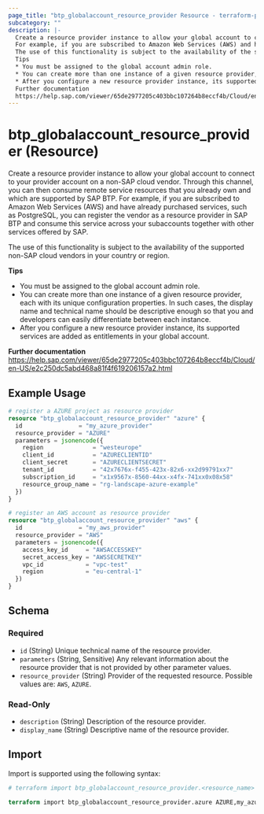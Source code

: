 ```yaml
---
page_title: "btp_globalaccount_resource_provider Resource - terraform-provider-btp"
subcategory: ""
description: |-
  Create a resource provider instance to allow your global account to connect to your provider account on a non-SAP cloud vendor. Through this channel, you can then consume remote service resources that you already own and which are supported by SAP BTP.
  For example, if you are subscribed to Amazon Web Services (AWS) and have already purchased services, such as PostgreSQL, you can register the vendor as a resource provider in SAP BTP and consume this service across your subaccounts together with other services offered by SAP.
  The use of this functionality is subject to the availability of the supported non-SAP cloud vendors in your country or region.
  Tips
  * You must be assigned to the global account admin role.
  * You can create more than one instance of a given resource provider, each with its unique configuration properties. In such cases, the display name and technical name should be descriptive enough so that you and developers can easily differentiate between each instance.
  * After you configure a new resource provider instance, its supported services are added as entitlements in your global account.
  Further documentation
  https://help.sap.com/viewer/65de2977205c403bbc107264b8eccf4b/Cloud/en-US/e2c250dc5abd468a81f4f619206157a2.html
---
```


# btp_globalaccount_resource_provider (Resource)

Create a resource provider instance to allow your global account to connect to your provider account on a non-SAP cloud vendor. Through this channel, you can then consume remote service resources that you already own and which are supported by SAP BTP.
For example, if you are subscribed to Amazon Web Services (AWS) and have already purchased services, such as PostgreSQL, you can register the vendor as a resource provider in SAP BTP and consume this service across your subaccounts together with other services offered by SAP.

The use of this functionality is subject to the availability of the supported non-SAP cloud vendors in your country or region.

__Tips__
* You must be assigned to the global account admin role.
* You can create more than one instance of a given resource provider, each with its unique configuration properties. In such cases, the display name and technical name should be descriptive enough so that you and developers can easily differentiate between each instance.
* After you configure a new resource provider instance, its supported services are added as entitlements in your global account.

__Further documentation__
https://help.sap.com/viewer/65de2977205c403bbc107264b8eccf4b/Cloud/en-US/e2c250dc5abd468a81f4f619206157a2.html

## Example Usage

```terraform
# register a AZURE project as resource provider
resource "btp_globalaccount_resource_provider" "azure" {
  id                = "my_azure_provider"
  resource_provider = "AZURE"
  parameters = jsonencode({
    region              = "westeurope"
    client_id           = "AZURECLIENTID"
    client_secret       = "AZURECLIENTSECRET"
    tenant_id           = "42x7676x-f455-423x-82x6-xx2d99791xx7"
    subscription_id     = "x1x9567x-8560-44xx-x4fx-741xx0x08x58"
    resource_group_name = "rg-landscape-azure-example"
  })
}

# register an AWS account as resource provider
resource "btp_globalaccount_resource_provider" "aws" {
  id                = "my_aws_provider"
  resource_provider = "AWS"
  parameters = jsonencode({
    access_key_id     = "AWSACCESSKEY"
    secret_access_key = "AWSSECRETKEY"
    vpc_id            = "vpc-test"
    region            = "eu-central-1"
  })
}
```

<!-- schema generated by tfplugindocs -->
## Schema

### Required

- `id` (String) Unique technical name of the resource provider.
- `parameters` (String, Sensitive) Any relevant information about the resource provider that is not provided by other parameter values.
- `resource_provider` (String) Provider of the requested resource. Possible values are: `AWS`, `AZURE`.

### Read-Only

- `description` (String) Description of the resource provider.
- `display_name` (String) Descriptive name of the resource provider.

## Import

Import is supported using the following syntax:

```terraform
# terraform import btp_globalaccount_resource_provider.<resource_name> <resource_provider>,<unique_technical_name>

terraform import btp_globalaccount_resource_provider.azure AZURE,my_azure_provider
```
